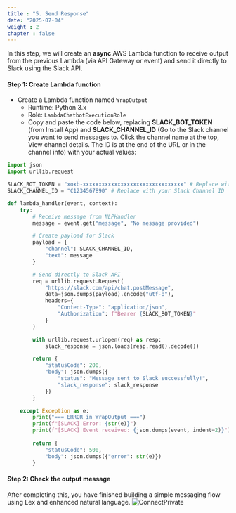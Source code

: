 ```yaml
---
title : "5. Send Response"
date: "2025-07-04" 
weight : 2
chapter : false
---
```

In this step, we will create an **async** AWS Lambda function to receive output from the previous Lambda (via API Gateway or event) and send it directly to Slack using the Slack API.

#### Step 1: Create Lambda function
- Create a Lambda function named `WrapOutput`
  - Runtime: Python 3.x
  - Role: `LambdaChatbotExecutionRole`
  - Copy and paste the code below, replacing **SLACK_BOT_TOKEN** (from Install App) and **SLACK_CHANNEL_ID** (Go to the Slack channel you want to send messages to. Click the channel name at the top, View channel details. The ID is at the end of the URL or in the channel info) with your actual values:

```python
import json
import urllib.request

SLACK_BOT_TOKEN = "xoxb-xxxxxxxxxxxxxxxxxxxxxxxxxxxxxxxx" # Replace with your Slack Bot Token
SLACK_CHANNEL_ID = "C1234567890" # Replace with your Slack Channel ID

def lambda_handler(event, context):
    try:
        # Receive message from NLPHandler
        message = event.get("message", "No message provided")

        # Create payload for Slack
        payload = {
            "channel": SLACK_CHANNEL_ID,
            "text": message
        }

        # Send directly to Slack API
        req = urllib.request.Request(
            "https://slack.com/api/chat.postMessage",
            data=json.dumps(payload).encode("utf-8"),
            headers={
                "Content-Type": "application/json",
                "Authorization": f"Bearer {SLACK_BOT_TOKEN}"
            }
        )

        with urllib.request.urlopen(req) as resp:
            slack_response = json.loads(resp.read().decode())

        return {
            "statusCode": 200,
            "body": json.dumps({
                "status": "Message sent to Slack successfully!",
                "slack_response": slack_response
            })
        }

    except Exception as e:
        print("=== ERROR in WrapOutput ===")
        print(f"[SLACK] Error: {str(e)}")
        print(f"[SLACK] Event received: {json.dumps(event, indent=2)}")
        
        return {
            "statusCode": 500,
            "body": json.dumps({"error": str(e)})
        }

```

#### Step 2: Check the output message

After completing this, you have finished building a simple messaging flow using Lex and enhanced natural language.
![ConnectPrivate](/images/5.output/5output.png) 